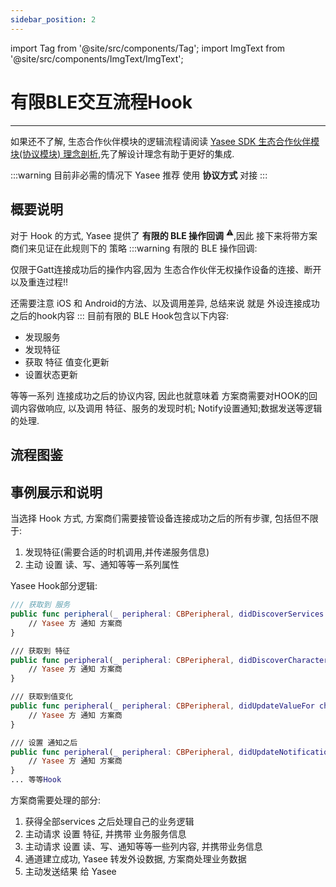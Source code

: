 ```yaml
---
sidebar_position: 2
---
```


import Tag from '@site/src/components/Tag';
import ImgText from '@site/src/components/ImgText/ImgText';


# 有限BLE交互流程Hook
---

如果还不了解, 生态合作伙伴模块的逻辑流程请阅读 [Yasee SDK 生态合作伙伴模块(协议模块) 理念剖析](yasee_third_process.md),先了解设计理念有助于更好的集成.

:::warning
目前非必需的情况下 Yasee 推荐 使用 **协议方式** 对接
:::


## 概要说明
对于 Hook 的方式, Yasee 提供了 **有限的 BLE 操作回调** <sup>⚠️</sup>,因此 接下来将带方案商们来见证在此规则下的 <Tag text="最佳实践" /> 策略
:::warning
有限的 BLE 操作回调:

仅限于Gatt连接成功后的操作内容,因为 生态合作伙伴无权操作设备的连接、断开以及重连过程!!

还需要注意 iOS 和 Android的方法、以及调用差异, 总结来说 就是 外设连接成功之后的hook内容
:::
目前有限的 BLE Hook包含以下内容:
- 发现服务
- 发现特征
- 获取 特征 值变化更新
- 设置状态更新

等等一系列 连接成功之后的协议内容, 因此也就意味着 方案商需要对HOOK的回调内容做响应, 以及调用 特征、服务的发现时机; Notify设置通知;数据发送等逻辑的处理.


## 流程图鉴
<ImgText src="/img/hook_process.png" />

## 事例展示和说明

当选择 Hook 方式, 方案商们需要接管设备连接成功之后的所有步骤, 包括但不限于:
1. 发现特征(需要合适的时机调用,并传递服务信息)
2. 主动 设置 读、写、通知等等一系列属性

Yasee Hook部分逻辑:
```swift 
/// 获取到 服务
public func peripheral(_ peripheral: CBPeripheral, didDiscoverServices error: (any Error)?) {
    // Yasee 方 通知 方案商
}

/// 获取到 特征
public func peripheral(_ peripheral: CBPeripheral, didDiscoverCharacteristicsFor service: CBService, error: (any Error)?) {
    // Yasee 方 通知 方案商
}

/// 获取到值变化
public func peripheral(_ peripheral: CBPeripheral, didUpdateValueFor characteristic: CBCharacteristic, error: (any Error)?) {
    // Yasee 方 通知 方案商
}

/// 设置 通知之后
public func peripheral(_ peripheral: CBPeripheral, didUpdateNotificationStateFor characteristic: CBCharacteristic, error: (any Error)?) {
    // Yasee 方 通知 方案商
}
... 等等Hook
```

方案商需要处理的部分:
1. 获得全部services 之后处理自己的业务逻辑
2. 主动请求 设置 特征, 并携带 业务服务信息
3. 主动请求 设置 读、写、通知等等一些列内容, 并携带业务信息
4. 通道建立成功, Yasee 转发外设数据, 方案商处理业务数据
5. 主动发送结果 给 Yasee